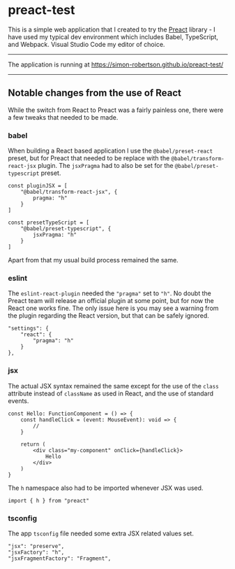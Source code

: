 # preact-test

This is a simple web application that I created to try the [Preact](https://github.com/preactjs/preact) library - I have used my typical dev environment which includes Babel, TypeScript, and Webpack. Visual Studio Code my editor of choice.

---

The application is running at https://simon-robertson.github.io/preact-test/

---

## Notable changes from the use of React

While the switch from React to Preact was a fairly painless one, there were a few tweaks that needed to be made.

### babel

When building a React based application I use the `@babel/preset-react` preset, but for Preact that needed to be replace with the `@babel/transform-react-jsx` plugin. The `jsxPragma` had to also be set for the `@babel/preset-typescript` preset.

```
const pluginJSX = [
    "@babel/transform-react-jsx", {
        pragma: "h"
    }
]

const presetTypeScript = [
    "@babel/preset-typescript", {
        jsxPragma: "h"
    }
]
```

Apart from that my usual build process remained the same.

### eslint

The `eslint-react-plugin` needed the `"pragma"` set to `"h"`. No doubt the Preact team will release an official plugin at some point, but for now the React one works fine. The only issue here is you may see a warning from the plugin regarding the React version, but that can be safely ignored.

```
"settings": {
    "react": {
        "pragma": "h"
    }
},
```

### jsx

The actual JSX syntax remained the same except for the use of the `class` attribute instead of `className` as used in React, and the use of standard events.

```
const Hello: FunctionComponent = () => {
    const handleClick = (event: MouseEvent): void => {
        //
    }

    return (
        <div class="my-component" onClick={handleClick}>
            Hello
        </div>
    )
}
```

The `h` namespace also had to be imported whenever JSX was used.

```
import { h } from "preact"
```

### tsconfig

The app `tsconfig` file needed some extra JSX related values set.

```
"jsx": "preserve",
"jsxFactory": "h",
"jsxFragmentFactory": "Fragment",
```
